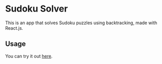 # Sudoku Solver

This is an app that solves Sudoku puzzles using backtracking, made with React.js.

## Usage

You can try it out [here](https://ciorap88.github.io/Sudoku-Solver).
